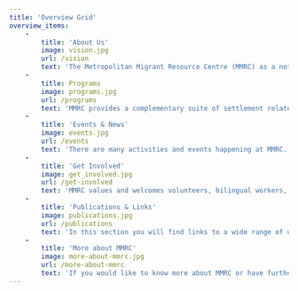 ```yaml
---
title: 'Overview Grid'
overview_items:
    -
        title: 'About Us'
        image: vision.jpg
        url: /vision
        text: 'The Metropolitan Migrant Resource Centre (MMRC) as a not for profit settlement service organisation, has more than two decades of recognised achievements in providing high quality, culturally appropriate,  client centred services that meet the needs of refugees, humanitarian entrants and newly arrived migrants.'
    -
        title: Programs
        image: programs.jpg
        url: /programs
        text: 'MMRC provides a complementary suite of settlement related services and programs including case coordination, support groups, family support, youth, arts, sports and recreational activities along with employment mentoring, migration support and cultural competency related training.'
    -
        title: 'Events & News'
        image: events.jpg
        url: /events
        text: 'There are many activities and events happening at MMRC. You can find out about these and the latest news here.'
    -
        title: 'Get Involved'
        image: get_involved.jpg
        url: /get-involved
        text: 'MMRC values and welcomes volunteers, bilingual workers, student placements and members. If you would like to be part of MMRC in any of these capacities please see below.'
    -
        title: 'Publications & Links'
        image: publications.jpg
        url: /publications
        text: 'In this section you will find links to a wide range of useful publications, research and links on issues and reports relating to refugees, humanitarian entrants and people from culturally and linguistically diverse backgrounds.'
    -
        title: 'More about MMRC'
        image: more-about-mmrc.jpg
        url: /more-about-mmrc
        text: 'If you would like to know more about MMRC or have further queries you can enquire here.'
---
```


